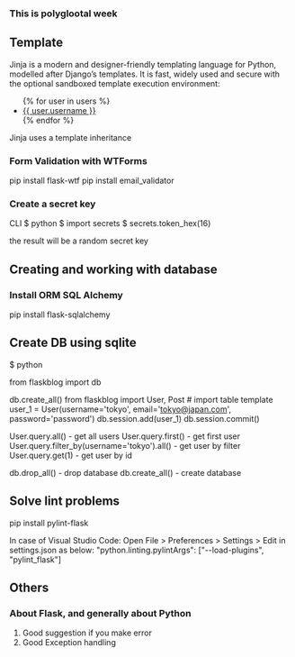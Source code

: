 ### This is polyglootal week

## Template

Jinja is a modern and designer-friendly templating language for Python, modelled after Django’s templates. It is fast, widely used and secure with the optional sandboxed template execution environment:

<title>{% block title %}{% endblock %}</title>
<ul>
{% for user in users %}
  <li><a href="{{ user.url }}">{{ user.username }}</a></li>
{% endfor %}
</ul>

Jinja uses a template inheritance

### Form Validation with WTForms

pip install flask-wtf
pip install email_validator

### Create a secret key

CLI
$ python
$ import secrets
\$ secrets.token_hex(16)

the result will be a random secret key

## Creating and working with database

### Install ORM SQL Alchemy

pip install flask-sqlalchemy

## Create DB using sqlite

\$ python

from flaskblog import db

db.create_all()
from flaskblog import User, Post # import table template
user_1 = User(username='tokyo', email='tokyo@japan.com', password='password')
db.session.add(user_1)
db.session.commit()

User.query.all() - get all users
User.query.first() - get first user
User.query.filter_by(username='tokyo').all() - get user by filter
User.query.get(1) - get user by id

db.drop_all() - drop database
db.create_all() - create database

## Solve lint problems

pip install pylint-flask

In case of Visual Studio Code: Open File > Preferences > Settings > Edit in settings.json as below:
"python.linting.pylintArgs": ["--load-plugins", "pylint_flask"]

## Others

### About Flask, and generally about Python

1. Good suggestion if you make error
2. Good Exception handling
